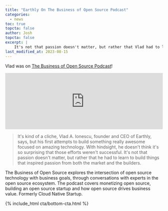 ```yaml
---
title: "Earthly On The Business of Open Source Podcast"
categories:
  - news
toc: true
topcta: false
author: Josh
topcta: false
excerpt: |
    It's not that passion doesn't matter, but rather that Vlad had to learn to build things that inspired passion from both the market and the builders.
last_modified_at: 2023-08-15
---
```


Vlad was on [The Business of Open Source Podcast](https://www.emilyomier.com/podcast)!

<iframe width="100%" height="180" frameborder="no" scrolling="no" seamless src="https://share.transistor.fm/e/7bf78eb5"></iframe>

> It's kind of a cliche, Vlad A. Ionescu, founder and CEO of Earthly, says, but his first attempts to build something really awesome focused on amazing technology. With hindsight, he doesn't think it's so surprising that those efforts weren't successful. It's not that passion doesn't matter, but rather that he had to learn to build things that inspired passion from both the market and the builders.

The Business of Open Source explores the intersection of open source technology with business goals, through conversations with experts in the open source ecosystem. The podcast covers monetizing open source, building an open source startup and how open source drives business value. Formerly Cloud Native Startup.

{% include_html cta/bottom-cta.html %}
